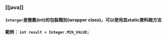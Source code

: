 ### [[java]]

#### `Interger`是整數(int)的包裝類別(wrapper class)，可以使用其static資料跟方法

#### 範例： `int result = Integer.MIN_VALUE;`

